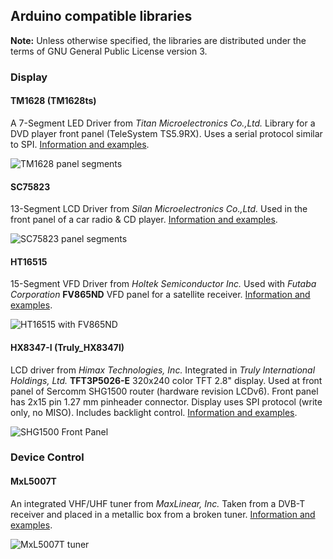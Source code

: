 ## Arduino compatible libraries

**Note:** Unless otherwise specified, the libraries are distributed under the terms of GNU General Public License version 3.

### Display

#### TM1628 (TM1628ts)

A 7-Segment LED Driver from *Titan Microelectronics Co.,Ltd.* Library for a DVD player front panel (TeleSystem TS5.9RX). Uses a serial protocol similar to SPI. [Information and examples](https://www.onetransistor.eu/2017/06/tm1628-7segment-display-arduino.html).

![TM1628 panel segments](https://2.bp.blogspot.com/--RBNngst1g8/XMMIlo5YStI/AAAAAAAAMjo/cK7IXY8uYWAxbXFlDY5vyQ4Vy7gaYojagCLcBGAs/s400/tm1628.png)

#### SC75823

13-Segment LCD Driver from *Silan Microelectronics Co.,Ltd.* Used in the front panel of a car radio & CD player. [Information and examples](https://www.onetransistor.eu/2017/06/sc75823-13-segment-lcd-display-arduino.html).

![SC75823 panel segments](https://3.bp.blogspot.com/--kiwzZxx1Vw/XMMJfCByoxI/AAAAAAAAMjw/s_C7tcpYRRIKvjiKDGwmUT83P8i0n7kOACLcBGAs/s400/sc75823.png)

#### HT16515

15-Segment VFD Driver from *Holtek Semiconductor Inc.* Used with *Futaba Corporation* **FV865ND** VFD panel for a satellite receiver. [Information and examples](https://www.onetransistor.eu/2017/06/fv865nd-ht16515-arduino.html).

![HT16515 with FV865ND](https://3.bp.blogspot.com/-ofvk8MYT7i0/XMMKREO7l4I/AAAAAAAAMj4/5o2mcjpgOxgPffEP0v1cJVPFCCDLS6sbQCLcBGAs/s400/ht16515.png)

#### HX8347-I (Truly_HX8347I)

LCD driver from *Himax Technologies, Inc.* Integrated in *Truly International Holdings, Ltd.* **TFT3P5026-E** 320x240 color TFT 2.8" display. Used at front panel of Sercomm SHG1500 router (hardware revision LCDv6). Front panel has 2x15 pin 1.27 mm pinheader connector. Display uses SPI protocol (write only, no MISO). Includes backlight control. [Information and examples](https://www.onetransistor.eu/2018/10/router-lcd-and-keypad-to-arduino.html).

![SHG1500 Front Panel](https://1.bp.blogspot.com/-zAk4kzmVo0Y/W7ixtLYi-eI/AAAAAAAALOI/-jWgCXYncf0eomH2yKayEUc7eO58Rvf6gCLcBGAs/s400/front_panel.jpg)

### Device Control

#### MxL5007T

An integrated VHF/UHF tuner from *MaxLinear, Inc.* Taken from a DVB-T receiver and placed in a metallic box from a broken tuner. [Information and examples](https://www.onetransistor.eu/2014/08/mxl5007t-based-radio.html).

![MxL5007T tuner](https://1.bp.blogspot.com/-8Kf_FHSy4bo/W7kC8uvH6VI/AAAAAAAALPg/gXfYyP14o2ofT1IRQeUDeoLqIhHQeg7-gCLcBGAs/s400/mxl5007t_metal_case.jpg)

